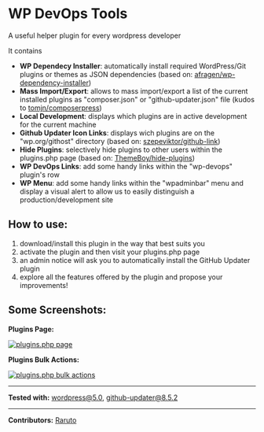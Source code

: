 # WP DevOps Tools

A useful helper plugin for every wordpress developer

It contains
- **WP Dependecy Installer**: automatically install required WordPress/Git plugins or themes as JSON dependencies (based on: [afragen/wp-dependency-installer](https://github.com/afragen/wp-dependency-installer))
- **Mass Import/Export**: allows to mass import/export a list of the current installed plugins as "composer.json" or "github-updater.json" file (kudos to [tomjn/composerpress](https://github.com/tomjn/composerpress))
- **Local Development**: displays which plugins are in active development for the current machine
- **Github Updater Icon Links**: displays wich plugins are on the "wp.org/githost" directory (based on: [szepeviktor/github-link](https://github.com/szepeviktor/github-link))
- **Hide Plugins**: selectively hide plugins to other users within the plugins.php page (based on: [ThemeBoy/hide-plugins](https://github.com/ThemeBoy/hide-plugins/))
- **WP DevOps Links**: add some handy links within the "wp-devops" plugin's row
- **WP Menu**: add some handy links within the "wpadminbar" menu and display a visual alert to allow us to easily distinguish a production/development site

## How to use:

1. download/install this plugin in the way that best suits you
2. activate the plugin and then visit your plugins.php page
3. an admin notice will ask you to automatically install the GitHub Updater plugin
4. explore all the features offered by the plugin and propose your improvements!

## Some Screenshots:

**Plugins Page:**

<p align="left">
  <a href="https://raruto.github.io" rel="nofollow"><img src="https://raruto.github.io/img/wp-devops-plugins-page.png" alt="plugins.php page" /></a>
</p>
  
**Plugins Bulk Actions:**

<p align="left">
  <a href="https://raruto.github.io" rel="nofollow"><img src="https://raruto.github.io/img/wp-devops-bulk-actions.png" alt="plugins.php bulk actions" /></a>
</p>


---



**Tested with:** wordpress@5.0, github-updater@8.5.2

---

**Contributors:** [Raruto](https://github.com/Raruto/wp-devops)
